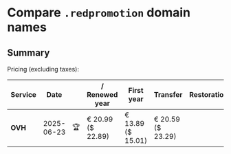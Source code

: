 # Compare `.redpromotion` domain names

## Summary

Pricing (excluding taxes):

| Service | Date |  | / Renewed year | First year | Transfer | Restoration |
|--|--|--|--|--|--|--|
| **OVH** | 2025-06-23 | 🏆 | € 20.99<br>($ 22.89) | € 13.89<br>($ 15.01) | € 20.59<br>($ 23.29) |  |
